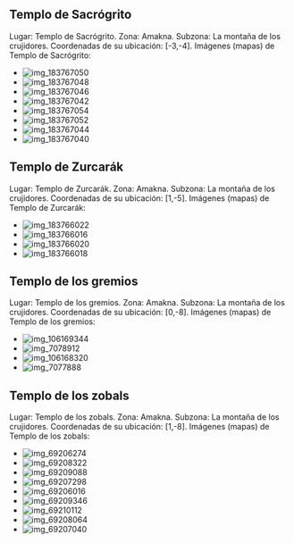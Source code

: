 ## Templo de Sacrógrito
Lugar: Templo de Sacrógrito.
Zona: Amakna.
Subzona: La montaña de los crujidores.
Coordenadas de su ubicación: [-3,-4].
Imágenes (mapas) de Templo de Sacrógrito:
- ![img_183767050](https://media.discordapp.net/attachments/1115311447145193482/1115342046744547429/183767050.jpg)
- ![img_183767048](https://media.discordapp.net/attachments/1115311447145193482/1115342044014063616/183767048.jpg)
- ![img_183767046](https://media.discordapp.net/attachments/1115311447145193482/1115342022950273156/183767046.jpg)
- ![img_183767042](https://media.discordapp.net/attachments/1115311447145193482/1115342018680463400/183767042.jpg)
- ![img_183767054](https://media.discordapp.net/attachments/1115311447145193482/1115342049865121933/183767054.jpg)
- ![img_183767052](https://media.discordapp.net/attachments/1115311447145193482/1115342048434851860/183767052.jpg)
- ![img_183767044](https://media.discordapp.net/attachments/1115311447145193482/1115342020995711006/183767044.jpg)
- ![img_183767040](https://media.discordapp.net/attachments/1115311447145193482/1115342017015328849/183767040.jpg)

## Templo de Zurcarák
Lugar: Templo de Zurcarák.
Zona: Amakna.
Subzona: La montaña de los crujidores.
Coordenadas de su ubicación: [1,-5].
Imágenes (mapas) de Templo de Zurcarák:
- ![img_183766022](https://media.discordapp.net/attachments/1115311447145193482/1115342015345999956/183766022.jpg)
- ![img_183766016](https://media.discordapp.net/attachments/1115311447145193482/1115341990503141558/183766016.jpg)
- ![img_183766020](https://media.discordapp.net/attachments/1115311447145193482/1115342013882179644/183766020.jpg)
- ![img_183766018](https://media.discordapp.net/attachments/1115311447145193482/1115342011260743871/183766018.jpg)

## Templo de los gremios
Lugar: Templo de los gremios.
Zona: Amakna.
Subzona: La montaña de los crujidores.
Coordenadas de su ubicación: [0,-8].
Imágenes (mapas) de Templo de los gremios:
- ![img_106169344](https://media.discordapp.net/attachments/1115311447145193482/1115319071563595796/106169344.jpg)
- ![img_7078912](https://media.discordapp.net/attachments/1115311447145193482/1115364309581697074/7078912.jpg)
- ![img_106168320](https://media.discordapp.net/attachments/1115311447145193482/1115319069818765312/106168320.jpg)
- ![img_7077888](https://media.discordapp.net/attachments/1115311447145193482/1115364304519180368/7077888.jpg)

## Templo de los zobals
Lugar: Templo de los zobals.
Zona: Amakna.
Subzona: La montaña de los crujidores.
Coordenadas de su ubicación: [1,-8].
Imágenes (mapas) de Templo de los zobals:
- ![img_69206274](https://media.discordapp.net/attachments/1115311447145193482/1115364238215614464/69206274.jpg)
- ![img_69208322](https://media.discordapp.net/attachments/1115311447145193482/1115364266111926383/69208322.jpg)
- ![img_69209088](https://media.discordapp.net/attachments/1115311447145193482/1115364268905340928/69209088.jpg)
- ![img_69207298](https://media.discordapp.net/attachments/1115311447145193482/1115364241520734258/69207298.jpg)
- ![img_69206016](https://media.discordapp.net/attachments/1115311447145193482/1115364235694850188/69206016.jpg)
- ![img_69209346](https://media.discordapp.net/attachments/1115311447145193482/1115364270570479676/69209346.jpg)
- ![img_69210112](https://media.discordapp.net/attachments/1115311447145193482/1115364272034283631/69210112.jpg)
- ![img_69208064](https://media.discordapp.net/attachments/1115311447145193482/1115364242909048843/69208064.jpg)
- ![img_69207040](https://media.discordapp.net/attachments/1115311447145193482/1115364239884947486/69207040.jpg)